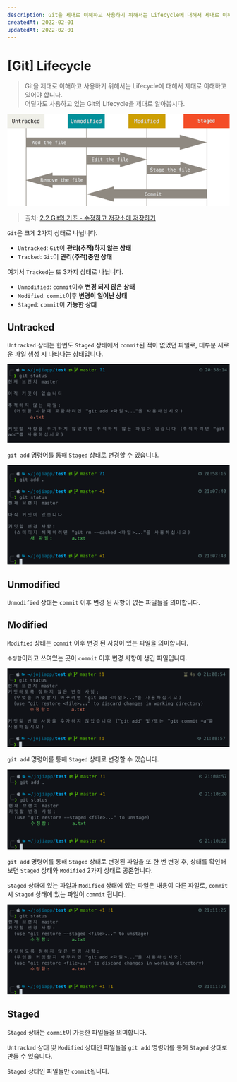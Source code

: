 ```yaml
---
description: Git을 제대로 이해하고 사용하기 위해서는 Lifecycle에 대해서 제대로 이해하기.  
createdAt: 2022-02-01  
updatedAt: 2022-02-01
---
```


# [Git] Lifecycle

> Git을 제대로 이해하고 사용하기 위해서는 Lifecycle에 대해서 제대로 이해하고 있어야 합니다.  
> 어딜가도 사용하고 있는 Git의 Lifecycle을 제대로 알아봅시다.

![Git Lifecycle](../../public/_posts/Git/Git_Lifecycle/lifecycle_screenshot1.png)
> 출처: [2.2 Git의 기초 - 수정하고 저장소에 저장하기](https://git-scm.com/book/ko/v2/Git%EC%9D%98-%EA%B8%B0%EC%B4%88-%EC%88%98%EC%A0%95%ED%95%98%EA%B3%A0-%EC%A0%80%EC%9E%A5%EC%86%8C%EC%97%90-%EC%A0%80%EC%9E%A5%ED%95%98%EA%B8%B0)

`Git`은 크게 2가지 상태로 나뉩니다.

- `Untracked`: `Git`이 **관리(추적)하지 않는 상태**
- `Tracked`: `Git`이 **관리(추적)중인 상태**

여기서 `Tracked`는 또 3가지 상태로 나뉩니다.

- `Unmodified`: `commit`이후 **변경 되지 않은 상태**
- `Modified`: `commit`이후 **변경이 일어난 상태**
- `Staged`: `commit`이 **가능한 상태**

## Untracked

`Untracked` 상태는 한번도 `Staged` 상태에서 `commit`된 적이 없었던 파일로, 대부분 새로운 파일 생성 시 나타나는 상태입니다.

![Git Untracked](../../public/_posts/Git/Git_Lifecycle/lifecycle_screenshot2.png)

`git add` 명령어를 통해 `Staged` 상태로 변경할 수 있습니다.

![Git Untracked Add](../../public/_posts/Git/Git_Lifecycle/lifecycle_screenshot3.png)

## Unmodified

`Unmodified` 상태는 `commit` 이후 변경 된 사항이 없는 파일들을 의미합니다.

## Modified

`Modified` 상태는 `commit` 이후 변경 된 사항이 있는 파일을 의미합니다.

`수정함`이라고 쓰여있는 곳이 `commit` 이후 변경 사항이 생긴 파일입니다.

![Git Modified](../../public/_posts/Git/Git_Lifecycle/lifecycle_screenshot4.png)

`git add` 명령어를 통해 `Staged` 상태로 변경할 수 있습니다.

![Git Modified Add](../../public/_posts/Git/Git_Lifecycle/lifecycle_screenshot5.png)

`git add` 명령어를 통해 `Staged` 상태로 변경된 파일을 또 한 번 변경 후, 상태를 확인해보면 `Staged` 상태와 `Modified` 2가지 상태로 공존합니다.

`Staged` 상태에 있는 파일과 `Modified` 상태에 있는 파일은 내용이 다른 파일로, `commit`시 `Staged` 상태에 있는 파일이 `commit` 됩니다.

![Git Modified Staged](../../public/_posts/Git/Git_Lifecycle/lifecycle_screenshot6.png)

## Staged

`Staged` 상태는 `commit`이 가능한 파일들을 의미합니다.

`Untracked` 상태 및 `Modified` 상태인 파일들을 `git add` 명령어를 통해 `Staged` 상태로 만들 수 있습니다.

`Staged` 상태인 파일들만 `commit`됩니다.
